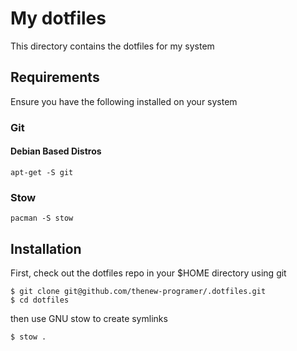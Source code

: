 # My dotfiles

This directory contains the dotfiles for my system

## Requirements

Ensure you have the following installed on your system

### Git

#### Debian Based Distros

```
apt-get -S git
```

### Stow

```
pacman -S stow
```

## Installation

First, check out the dotfiles repo in your $HOME directory using git

```
$ git clone git@github.com/thenew-programer/.dotfiles.git
$ cd dotfiles
```

then use GNU stow to create symlinks

```
$ stow .
```
